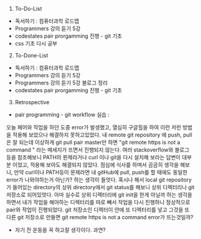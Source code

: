 
1. To-Do-List
- 독서하기 : 컴퓨터과학 로드맵
- Programmers 강의 듣기 5강
- codestates pair prorgamming 진행 - git 기초
- css 기초 다시 공부


2. To-Done-List
- 독서하기 : 컴퓨터과학 로드맵
- Programmers 강의 듣기 5강
- Programmers 강의 듣기 5강 블로그 정리
- codestates pair prorgamming 진행 - git 기초




3. Retrospective

- pair programming - git workflow 실습 :

오늘 페어와 작업을 하던 도중 error가 발생했고, 열심히 구글힐을 하여 이런 저런 방법을 적용해 보았으나 해결하지 못하고있었다. 
내 remote git repository 에 push, pull은 잘 되는데 이상하게 git pull pair master만 하면 "git remote https is not a command " 라는 메세지가 뜨면서 진행되지 않는다. 여러 stackoverflow와 블로그 등을 참조해보니 PATH의 뮌제라거나  curl 이나 git을 다시 설치해 보라는 답변이 대부분 이었고, 적용해 보아도 해결되지 않았다. 
점심에 식사를 하며서 곰곰히 생각을 해보니, 만약 curl이나 PATH등이 문제라면 내 gitHub에 pull, push를 할 때에도 동일한 error가 나와야하는거 아닌가? 하는 생각이 들엇다. 혹시나 해서 local git repository가 들어있는 directory의 상위 directory에서 git status를 해보니 상위 디렉터리나 git 저장소로 되어있엇다. 아마 실수로 상위 디렉터리에 git init을 한게 아닐까 하는 생각을 하면서 내가 작업을 해야하는 디렉터리를 따로 빼서 작업을 다시 진행하니 정상적으로 pair와 작업이 진행되었다. 
git 저장소인 디렉터이 안에 또 디렉터리를 넣고 그것을 또 다른 git 저장소로 만들면 git remote https is not a command error가 뜨는것일까? 

- 자기 전 운동을 꼭 하고잘 생각이다. 과연?